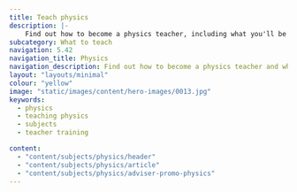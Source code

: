 ```yaml
---
title: Teach physics
description: |-
    Find out how to become a physics teacher, including what you'll be teaching and what funding is available to help you train.
subcategory: What to teach
navigation: 5.42
navigation_title: Physics
navigation_description: Find out how to become a physics teacher and what teaching pupils a wide range of experiments would be like.
layout: "layouts/minimal"
colour: "yellow"
image: "static/images/content/hero-images/0013.jpg"
keywords:
  - physics
  - teaching physics
  - subjects
  - teacher training

content:
  - "content/subjects/physics/header"
  - "content/subjects/physics/article"
  - "content/subjects/physics/adviser-promo-physics"
---
```

